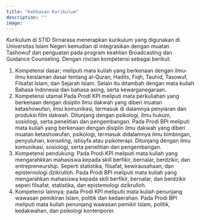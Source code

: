 ```yaml
---
title: "Kekhasan Kurikulum"
description: ""
image:  
---
```


Kurikulum di STID Sirnarasa menerapkan kurikulum yang digunakan di Universitas Islam Negeri kemudian di integrasikan dengan muatan Tashowuf dan penguatan pada program keahlian Broadcasting dan Guidance Counseling. Dengan rincian kompetensi sebagai berikut:

1. Kompetensi dasar; meliputi mata kuliah yang berkenaan dengan ilmu-ilmu keislaman dasar tentang al-Quran, Hadits, Fiqh, Tauhid, Tasowuf, Filsafat Islam, dan Sejarah Islam. Selain itu ditambah dengan mata kuliah Bahasa Indonesia dan bahasa asing, serta kewarganegaraan.
2. Kompetensi utamal Pada Prodi KPI meliputi mata perkuliahan yang berkenaan dengan disiplin Ilmu dakwah yang diberi muatan ketashowufan, ilmu komunikasi, termasuk di dalamnya penyiaran dan produksi film dakwah. Ditunjang dengan psikologi, ilmu hukum, sosiologi, serta penelitian dan pengembangan. Pada Prodi BPI meliputi mata kuliah yang berkenaan dengan disiplin ilmu dakwah yang diberi muatan ketashowufan, psikologi, termasuk didalamnya ilmu bimbingan, penyuluhan, konseling, istisyfa atau psikoterapi. Ditunjang dengan ilmu komunikasi, sosiologi, serta penelitian dan pengembangan.
3. Kompetensi pendukung: Pada Prodi KPI meliputi mata kuliah yang mengarahkkan mahasiswa kepada skill berfikir, bernalar, berdzikir, dan entrepreneurship. Seperti statistika, filsafat, kewirausahaan, dan episternologi dzikrulloh. Pada Prodi BPI meliputi mata kuliah yang mengarahkan mahasiswa kepada skill berfikir, bernalar, dan berdzikir seperi filsafat, statistika, dan epistemologi dzikrulloh.
4. Kompetensi lainnya; pada Prodi KPI meliputii mata kuliah penunjang wawasan pemikiran Islam, politik dan kedaerahan. Pada Prodi BPI meliputi mata kuliah penunjang wawasan pemikir Islam, politik, kedakwahan, dan psikologi kontenporer.